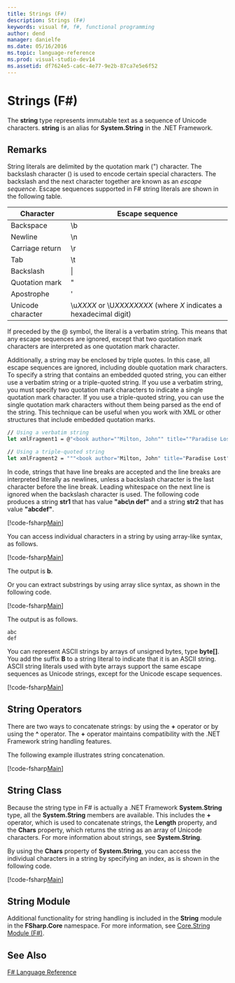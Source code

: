 ```yaml
---
title: Strings (F#)
description: Strings (F#)
keywords: visual f#, f#, functional programming
author: dend
manager: danielfe
ms.date: 05/16/2016
ms.topic: language-reference
ms.prod: visual-studio-dev14
ms.assetid: df7624e5-ca6c-4e77-9e2b-87ca7e5e6f52 
---
```


# Strings (F#)

The **string** type represents immutable text as a sequence of Unicode characters. **string** is an alias for **System.String** in the .NET Framework.


## Remarks
String literals are delimited by the quotation mark (") character. The backslash character (\) is used to encode certain special characters. The backslash and the next character together are known as an *escape sequence*. Escape sequences supported in F# string literals are shown in the following table.



|Character|Escape sequence|
|---------|---------------|
|Backspace|\b|
|Newline|\n|
|Carriage return|\r|
|Tab|\t|
|Backslash|\\|
|Quotation mark|\"|
|Apostrophe|\'|
|Unicode character|\u*XXXX* or \U*XXXXXXXX* (where *X* indicates a hexadecimal digit)|

If preceded by the @ symbol, the literal is a verbatim string. This means that any escape sequences are ignored, except that two quotation mark characters are interpreted as one quotation mark character.

Additionally, a string may be enclosed by triple quotes. In this case, all escape sequences are ignored, including double quotation mark characters. To specify a string that contains an embedded quoted string, you can either use a verbatim string or a triple-quoted string. If you use a verbatim string, you  must specify two quotation mark characters to indicate a single quotation mark character. If you use a triple-quoted string, you can use the single quotation mark characters without them being parsed as the end of the string. This technique can be useful when you work with XML or other structures that include embedded quotation marks.

```fsharp
// Using a verbatim string
let xmlFragment1 = @"<book author=""Milton, John"" title=""Paradise Lost"">"

// Using a triple-quoted string
let xmlFragment2 = """<book author="Milton, John" title="Paradise Lost">"""
```

In code, strings that have line breaks are accepted and the line breaks are interpreted literally as newlines, unless a backslash character is the last character before the line break. Leading whitespace on the next line is ignored when the backslash character is used. The following code produces a string **str1** that has value **"abc\n     def"** and a string **str2** that has value **"abcdef"**.

[!code-fsharp[Main](snippets/fslangref1/snippet1001.fs)]

You can access individual characters in a string by using array-like syntax, as follows.

[!code-fsharp[Main](snippets/fslangref1/snippet1002.fs)]

The output is **b**.

Or you can extract substrings by using array slice syntax, as shown in the following code.

[!code-fsharp[Main](snippets/fslangref1/snippet1003.fs)]

The output is as follows.

```
abc
def
```

You can represent ASCII strings by arrays of unsigned bytes, type **byte[]**. You add the suffix **B** to a string literal to indicate that it is an ASCII string. ASCII string literals used with byte arrays support the same escape sequences as Unicode strings, except for the Unicode escape sequences.

[!code-fsharp[Main](snippets/fslangref1/snippet1004.fs)]
    
## String Operators
There are two ways to concatenate strings: by using the **+** operator or by using the **^** operator. The **+** operator maintains compatibility with the .NET Framework string handling features.

The following example illustrates string concatenation.

[!code-fsharp[Main](snippets/fslangref1/snippet1006.fs)]
    
## String Class
Because the string type in F# is actually a .NET Framework **System.String** type, all the **System.String** members are available. This includes the **+** operator, which is used to concatenate strings, the **Length** property, and the **Chars** property, which returns the string as an array of Unicode characters. For more information about strings, see **System.String**.

By using the **Chars** property of **System.String**, you can access the individual characters in a string by specifying an index, as is shown in the following code.

[!code-fsharp[Main](snippets/fslangref1/snippet1005.fs)]
    
## String Module
Additional functionality for string handling is included in the **String** module in the **FSharp.Core** namespace. For more information, see [Core.String Module &#40;F&#35;&#41;](Core.String-Module-%5BFSharp%5D.md).


## See Also
[F&#35; Language Reference](FSharp-Language-Reference.md)

